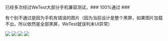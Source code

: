 已经多次经过WeTest大部分手机兼容测试，### 100%通过 ###

有个别不通过是因为手机有错误的图片（因为当前设计是整个黑屏，如果图片加载不出，所以依然是全部黑屏，WeTest就误判未UI异常）

![](https://raw.githubusercontent.com/zhongjhATC/AlbumCameraRecorder/master/wetest/1.png)
![](https://raw.githubusercontent.com/zhongjhATC/AlbumCameraRecorder/master/wetest/2.png)
![](https://raw.githubusercontent.com/zhongjhATC/AlbumCameraRecorder/master/wetest/3.png)
![](https://raw.githubusercontent.com/zhongjhATC/AlbumCameraRecorder/master/wetest/4.png)